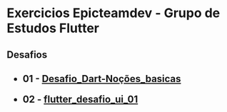 # Exercicios Epicteamdev - Grupo de Estudos Flutter

<h2>Desafios<h2/>

- 01 - [Desafio_Dart-Noções_basicas](https://github.com/vinnieoh/challenge_epicteamdev/tree/main/Desafio_Dart-No%C3%A7%C3%B5es_basicas)

- 02 - [flutter_desafio_ui_01](https://github.com/vinnieoh/challenge_epicteamdev/tree/main/flutter_desafio_ui_01)
